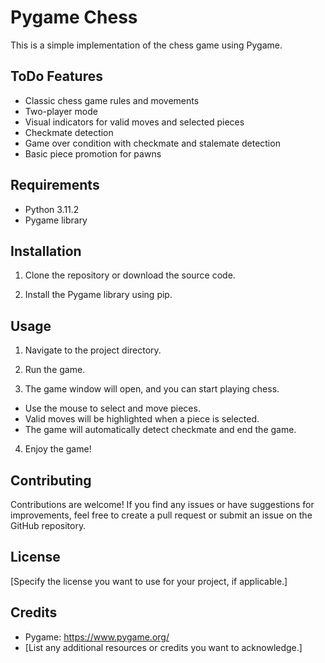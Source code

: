 # Pygame Chess

This is a simple implementation of the chess game using Pygame.

## ToDo Features

- Classic chess game rules and movements
- Two-player mode
- Visual indicators for valid moves and selected pieces
- Checkmate detection
- Game over condition with checkmate and stalemate detection
- Basic piece promotion for pawns

## Requirements

- Python 3.11.2
- Pygame library

## Installation

1. Clone the repository or download the source code.

2. Install the Pygame library using pip.


## Usage

1. Navigate to the project directory.

2. Run the game.


3. The game window will open, and you can start playing chess.

- Use the mouse to select and move pieces.
- Valid moves will be highlighted when a piece is selected.
- The game will automatically detect checkmate and end the game.

4. Enjoy the game!

## Contributing

Contributions are welcome! If you find any issues or have suggestions for improvements, feel free to create a pull request or submit an issue on the GitHub repository.

## License

[Specify the license you want to use for your project, if applicable.]

## Credits

- Pygame: https://www.pygame.org/
- [List any additional resources or credits you want to acknowledge.]
